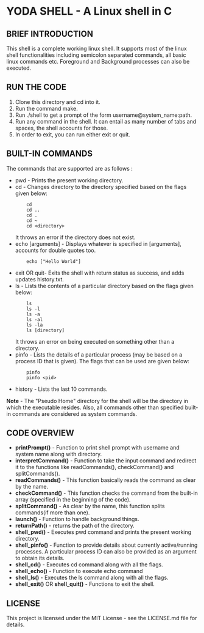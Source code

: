 # YODA SHELL - A Linux shell in C
 
## **BRIEF INTRODUCTION**
This shell is a complete working linux shell. It supports most of the linux shell functionalities including semicolon separated commands, all basic linux commands etc. Foreground and Background processes can also be executed. 
## RUN THE CODE
1. Clone this directory and cd into it.
2. Run the command make.
3. Run ./shell to get a prompt of the form username@system_name:path.
4. Run any command in the shell. It can entail as many number of tabs and spaces, the shell accounts for those.
5. In order to exit, you can run either exit or quit.



## BUILT-IN COMMANDS
The commands that are supported are as follows : 
* pwd -  Prints the present working directory.
* cd  -  Changes directory to the directory specified based on the flags given below:
    ```
        cd
        cd ..
        cd .
        cd ~
        cd <directory>
    ```
    It throws an error if the directory does not exist. 
* echo [arguments] - Displays whatever is specified in [arguments], accounts for double quotes too.
    ```
        echo ["Hello World"]
    ```
* exit OR quit- Exits the shell with return status as success, and adds updates history.txt. 
* ls - Lists the contents of a particular directory based on the flags given below:
    ```
        ls 
        ls -l
        ls -a
        ls -al
        ls -la
        ls [directory]
    ```
    It throws an error on being executed on something other than a directory.
* pinfo - Lists the details of a particular process (may be based on a process ID that is given). The flags that can be used are given below:
    ```
        pinfo
        pinfo <pid>
    ```
* history - Lists the last 10 commands. 

**Note** - The "Pseudo Home" directory for the shell will be the directory in which the executable resides. Also, all commands other than specified built-in commands are considered as system commands.
## CODE OVERVIEW
* **printPrompt()** - Function to print shell prompt with username and system name along with directory.
* **interpretCommand()** - Function to take the input command and redirect it to the functions like readCommands(), checkCommand() and splitCommands().
* **readCommands()** -  This function basically reads the command as clear by the name.
* **checkCommand()** - This function checks the command from the built-in array (specified in the beginning of the code).
* **splitCommand()** - As clear by the name, this function splits commands(if more than one).
* **launch()** - Function to handle background things.
* **returnPath()** - returns the path of the directory.
* **shell_pwd()** - Executes pwd command and prints the present working directory.
* **shell_pinfo()** - Function to provide details about currently active/running processes. A particular process ID can also be provided as an argument to obtain its details.
* **shell_cd()** - Executes cd command along with all the flags.
* **shell_echo()** - Function to execute echo command
* **shell_ls()** - Executes the ls command along with all the flags.
* **shell_exit()** OR **shell_quit()** - Functions to exit the shell. 
## LICENSE 
This project is licensed under the MIT License - see the LICENSE.md file for details.
